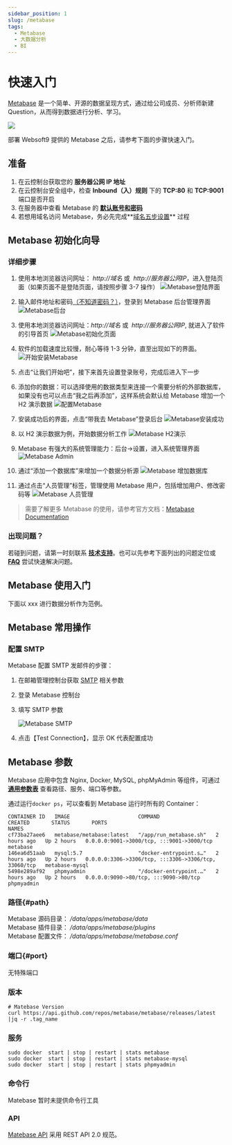 ```yaml
---
sidebar_position: 1
slug: /metabase
tags:
  - Metabase
  - 大数据分析
  - BI
---
```


# 快速入门

[Metabase](https://www.metabase.com/) 是一个简单、开源的数据呈现方式，通过给公司成员、分析师新建 Question，从而得到数据进行分析、学习。

![](https://libs.websoft9.com/Websoft9/DocsPicture/en/metabase/metabase-product-screenshot.png)


部署 Websoft9 提供的 Metabase 之后，请参考下面的步骤快速入门。 

## 准备

1. 在云控制台获取您的 **服务器公网 IP 地址**
2. 在云控制台安全组中，检查 **Inbound（入）规则** 下的 **TCP:80** 和 **TCP:9001** 端口是否开启
3. 在服务器中查看 Metabase 的 **[默认账号和密码](./user/credentials)**
4. 若想用域名访问 Metabase，务必先完成**[域名五步设置](./administrator/domain_step)** 过程

## Metabase 初始化向导

### 详细步骤

1. 使用本地浏览器访问网址： *http://域名* 或  *http://服务器公网IP*，进入登陆页面（如果页面不是登陆页面，请按照步骤 3-7 操作）
   ![Metabase登陆界面](https://libs.websoft9.com/Websoft9/DocsPicture/en/metabase/metabase-login-websoft9.png)

2. 输入邮件地址和密码[（不知道密码？）](./user/credentials)，登录到 Metabase 后台管理界面
   ![Metabase后台](https://libs.websoft9.com/Websoft9/DocsPicture/zh/metabase/metabase-dashborad-websoft9.png)

3. 使用本地浏览器访问网址：_http://域名_ 或  *http://服务器公网IP*, 就进入了软件的引导首页
   ![Metabase初始化页面](https://libs.websoft9.com/Websoft9/DocsPicture/en/metabase/metabase-start-websoft9.png)

4. 软件的加载速度比较慢，耐心等待 1-3 分钟，直至出现如下的界面。
   ![开始安装Metabase](https://libs.websoft9.com/Websoft9/DocsPicture/zh/metabase/metabase-starty-websoft9.png)

5. 点击“让我们开始吧”，接下来首先设置登录账号，完成后进入下一步
6. 添加你的数据：可以选择使用的数据类型来连接一个需要分析的外部数据库，如果没有也可以点击“我之后再添加”，这样系统会默认给 Metabase 增加一个 H2 演示数据
   ![配置Metabase](https://libs.websoft9.com/Websoft9/DocsPicture/zh/metabase/metabase-installdb-websoft9.png)

7. 安装成功后的界面，点击“带我去 Metabase”登录后台
   ![Metabase安装成功](https://libs.websoft9.com/Websoft9/DocsPicture/zh/metabase/metabase-installss-websoft9.png)

8. 以 H2 演示数据为例，开始数据分析工作
   ![Metabase H2演示](https://libs.websoft9.com/Websoft9/DocsPicture/zh/metabase/metabase-dashborad-websoft9.png)

9. Metabase 有强大的系统管理能力：后台->设置，进入系统管理界面
   ![Metabase Admin](https://libs.websoft9.com/Websoft9/DocsPicture/zh/metabase/metabase-admin-websoft9.png)

10. 通过“添加一个数据库”来增加一个数据分析源
    ![Metabase 增加数据库](https://libs.websoft9.com/Websoft9/DocsPicture/zh/metabase/metabase-adddb-websoft9.png)

11. 通过点击“人员管理”标签，管理使用 Metabase 用户，包括增加用户、修改密码等
    ![Metabase 人员管理](https://libs.websoft9.com/Websoft9/DocsPicture/zh/metabase/metabase-users-websoft9.png)

> 需要了解更多 Metabase 的使用，请参考官方文档：[Metabase Documentation](https://metabase.com/docs/latest/)

### 出现问题？

若碰到问题，请第一时刻联系 **[技术支持](./helpdesk)**。也可以先参考下面列出的问题定位或 **[FAQ](./faq#setup)** 尝试快速解决问题。

## Metabase 使用入门

下面以 xxx 进行数据分析作为范例。

## Metabase 常用操作

### 配置 SMTP

Metabase 配置 SMTP 发邮件的步骤：

1. 在邮箱管理控制台获取 [SMTP](./administrator/smtp) 相关参数

2. 登录 Metabase 控制台

3. 填写 SMTP 参数

   ![Metabase SMTP](https://libs.websoft9.com/Websoft9/DocsPicture/en/metabase/metabase-smtp-websoft9.png)

4. 点击【Test Connection】，显示 OK 代表配置成功

## Metabase 参数

Metabase 应用中包含 Nginx, Docker, MySQL, phpMyAdmin 等组件，可通过 **[通用参数表](./administrator/parameter)** 查看路径、服务、端口等参数。

通过运行`docker ps`，可以查看到 Metabase 运行时所有的 Container：

```
CONTAINER ID   IMAGE                      COMMAND                  CREATED       STATUS       PORTS                                                  NAMES
cf73ba27aee6   metabase/metabase:latest   "/app/run_metabase.sh"   2 hours ago   Up 2 hours   0.0.0.0:9001->3000/tcp, :::9001->3000/tcp              metabase
146ea6d51aab   mysql:5.7                  "docker-entrypoint.s…"   2 hours ago   Up 2 hours   0.0.0.0:3306->3306/tcp, :::3306->3306/tcp, 33060/tcp   metabase-mysql
5498e289af92   phpmyadmin                 "/docker-entrypoint.…"   2 hours ago   Up 2 hours   0.0.0.0:9090->80/tcp, :::9090->80/tcp                  phpmyadmin

```

### 路径{#path}

Metabase 源码目录： */data/apps/metabase/data*  
Metabase 插件目录： */data/apps/metabase/plugins*  
Metabase 配置文件： */data/apps/metabase/metabase.conf*  

### 端口{#port}

无特殊端口

### 版本

```shell
# Matebase Version
curl https://api.github.com/repos/metabase/metabase/releases/latest |jq -r .tag_name
```

### 服务

```shell
sudo docker  start | stop | restart | stats metabase
sudo docker  start | stop | restart | stats metabase-mysql
sudo docker  start | stop | restart | stats phpmyadmin
```

### 命令行

Matebase 暂时未提供命令行工具

### API

[Matebase API](https://www.metabase.com/docs/latest/api-documentation.html) 采用 REST API 2.0 规范。
